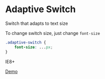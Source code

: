 Adaptive Switch
===============

Switch that adapts to text size

To change switch size, just change `font-size`

```css
.adaptive-switch {
	font-size: ...px;
}
```

IE8+

[Demo](http://htmlpreview.github.io/?https://github.com/moldcraft/adaptive-switch/blob/master/demo.html)

